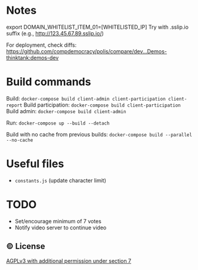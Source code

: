 # Notes
export DOMAIN_WHITELIST_ITEM_01=[WHITELISTED_IP]
Try with .sslip.io suffix (e.g., http://123.45.67.89.sslip.io/)

For deployment, check diffs: https://github.com/compdemocracy/polis/compare/dev...Demos-thinktank:demos-dev


# Build commands
Build: `docker-compose build client-admin client-participation client-report`
Build participation: `docker-compose build client-participation`
Build admin: `docker-compose build client-admin`

Run: `docker-compose up --build --detach`

Build with no cache from previous builds: `docker-compose build --parallel --no-cache`

# Useful files
- `constants.js` (update character limit)

# TODO
- Set/encourage minimum of 7 votes
- Notify video server to continue video

## ©️  License

[AGPLv3 with additional permission under section 7](/LICENSE)
